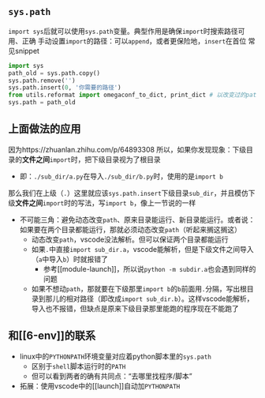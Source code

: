 ## `sys.path`
`import sys`后就可以使用`sys.path`变量。典型作用是确保`import`时搜索路径可用、正确
手动设置`import`的路径：可以`append`，或者更保险地，`insert`在首位
常见snippet
```python
import sys
path_old = sys.path.copy()
sys.path.remove('')
sys.path.insert(0, '你需要的路径')
from utils.reformat import omegaconf_to_dict, print_dict # 以改变过的path变量做import
sys.path = path_old
```

## 上面做法的应用
因为https://zhuanlan.zhihu.com/p/64893308
所以，如果你发现现象：下级目录的**文件之间**`import`时，把下级目录视为了根目录
- 即：`./sub_dir/a.py`在导入`./sub_dir/b.py`时，使用的是`import b`

那么我们在上级（`.`）这里就应该`sys.path.insert`下级目录`sub_dir`，并且模仿下级**文件之间**`import`时的写法，写`import b`，像上一节说的一样
- 不可能三角：避免动态改变`path`、原来目录能运行、新目录能运行。或者说：如果要在两个目录都能运行，那就必须动态改变`path`（听起来搁这搁这）
  - 动态改变`path`，vscode没法解析。但可以保证两个目录都能运行
  - 如果`.`中直接`import sub_dir.a`，vscode能解析，但是下级文件之间导入（`a`中导入`b`）时就报错了
    - 参考[[module-launch]]，所以说`python -m subdir.a`也会遇到同样的问题
  - 如果不想动`path`，那就要在下级那里`import b`的`b`前面用`.`分隔，写出根目录到那儿的相对路径（即改成`import sub_dir.b`）。这样vscode能解析，导入也不报错，但缺点是原来下级目录那里能跑的程序现在不能跑了
## 和[[6-env]]的联系
- linux中的`PYTHONPATH`环境变量对应着python脚本里的`sys.path`
  - 区别于`shell`脚本运行时的`PATH`
  - 但可以看到两者的确有共同点：“去哪里找程序/脚本”
- 拓展：使用vscode中的[[launch]]自动加`PYTHONPATH`